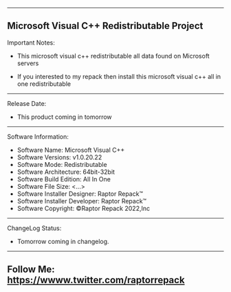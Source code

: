 -----------------------------------------------------------------------------------------------------------------------------------
Microsoft Visual C++ Redistributable Project
-----------------------------------------------------------------------------------------------------------------------------------
Important Notes:
- This microsoft visual c++ redistributable all data found on Microsoft servers

- If you interested to my repack then install this microsoft visual c++ all in one redistributable
-----------------------------------------------------------------------------------------------------------------------------------
Release Date:
- This product coming in tomorrow
-----------------------------------------------------------------------------------------------------------------------------------
Software Information:
- Software Name: Microsoft Visual C++
- Software Versions: v1.0.20.22
- Software Mode: Redistributable
- Software Architecture: 64bit-32bit
- Software Build Edition: All In One
- Software File Size: <...>
- Software Installer Designer: Raptor Repack™
- Software Installer Developer: Raptor Repack™
- Software Copyright: ©Raptor Repack 2022,Inc
------------------------------------------------------------------------------------------------------------------------------------
ChangeLog Status:
- Tomorrow coming in changelog.
------------------------------------------------------------------------------------------------------------------------------------
Follow Me: https://wwww.twitter.com/raptorrepack
------------------------------------------------------------------------------------------------------------------------------------
